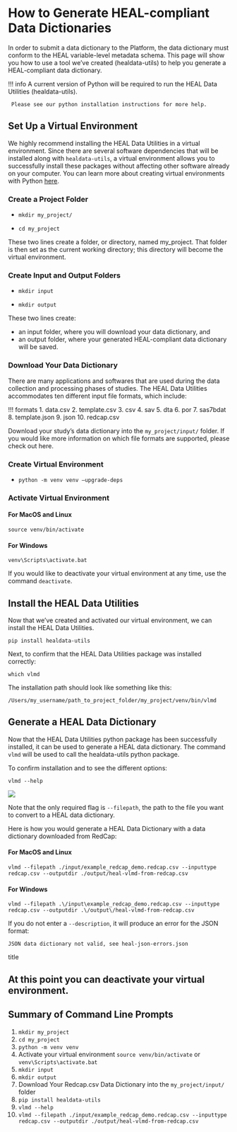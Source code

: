 # How to Generate HEAL-compliant Data Dictionaries

In order to submit a data dictionary to the Platform, the data dictionary must conform to the HEAL variable-level metadata schema. This page will show you how to use a tool we’ve created (healdata-utils) to help you generate a HEAL-compliant data dictionary.  

!!! info
     A current version of Python will be required to run the HEAL Data Utilities (healdata-utils). 
     
     Please see our python installation instructions for more help. 


## Set Up a Virtual Environment

We highly recommend installing the HEAL Data Utilities in a virtual environment. Since there are several software dependencies that will be installed along with `healdata-utils`, a virtual environment allows you to successfully install these packages without affecting other software already on your computer. You can learn more about creating virtual environments with Python [here](https://docs.python.org/3/library/venv.html).  

### Create a Project Folder

- `mkdir my_project/`

- `cd my_project `

[](../img/create_project_folder.gif)

These two lines create a folder, or directory, named my_project. That folder is then set as the current working directory; this directory will become the virtual environment. 

### Create Input and Output Folders

- `mkdir input`

- `mkdir output`

[](../img/create_inputoutput.gif)

These two lines create:
- an input folder, where you will download your data dictionary, and
- an output folder, where your generated HEAL-compliant data dictionary will be saved. 

### Download Your Data Dictionary

There are many applications and softwares that are used during the data collection and processing phases of studies. The HEAL Data Utilities accommodates ten different input file formats, which include:

!!! formats
     1. data.csv
     2. template.csv
     3. csv
     4. sav
     5. dta
     6. por
     7. sas7bdat
     8. template.json
     9. json
     10. redcap.csv 

Download your study’s data dictionary into the `my_project/input/` folder. If you would like more information on which file formats are supported, please check out here. 

### Create Virtual Environment

- `python -m venv venv –upgrade-deps`

### Activate Virtual Environment

#### For MacOS and Linux

 `source venv/bin/activate`

#### For Windows

`venv\Scripts\activate.bat`

If you would like to deactivate your virtual environment at any time, use the command `deactivate`.

## Install the HEAL Data Utilities 

Now that we’ve created and activated our virtual environment, we can install the HEAL Data Utilities. 

`pip install healdata-utils`

Next, to confirm that the HEAL Data Utilities package was installed correctly:

`which vlmd`

The installation path should look like something like this:

`/Users/my_username/path_to_project_folder/my_project/venv/bin/vlmd`

## Generate a HEAL Data Dictionary 

Now that the HEAL Data Utilities python package has been successfully installed, it can be used to generate a HEAL data dictionary. The command `vlmd` will be used to call the healdata-utils python package. 

To confirm installation and to see the different options:

`vlmd --help`

![](../imgs/healtdata-utils_options.png/)

Note that the only required flag is `--filepath`, the path to the file you want to convert to a HEAL data dictionary. 

Here is how you would generate a HEAL Data Dictionary with a data dictionary downloaded from RedCap:

#### For MacOS and Linux

`vlmd --filepath ./input/example_redcap_demo.redcap.csv --inputtype redcap.csv --outputdir ./output/heal-vlmd-from-redcap.csv`

#### For Windows

`vlmd --filepath .\/input\example_redcap_demo.redcap.csv --inputtype redcap.csv --outputdir .\/output\/heal-vlmd-from-redcap.csv`

If you do not enter a `--description`, it will produce an error for the JSON format: 

`JSON data dictionary not valid, see heal-json-errors.json`

title

At this point you can deactivate your virtual environment. 
---

## Summary of Command Line Prompts

1. `mkdir my_project`
2. `cd my_project`
3. `python -m venv venv`
4. Activate your virtual environment
`source venv/bin/activate` or `venv\Scripts\activate.bat`
5. `mkdir input`
6. `mkdir output`
7. Download Your Redcap.csv Data Dictionary into the `my_project/input/` folder
8. `pip install healdata-utils`
9. `vlmd --help`
10. `vlmd --filepath ./input/example_redcap_demo.redcap.csv --inputtype redcap.csv --outputdir ./output/heal-vlmd-from-redcap.csv`
